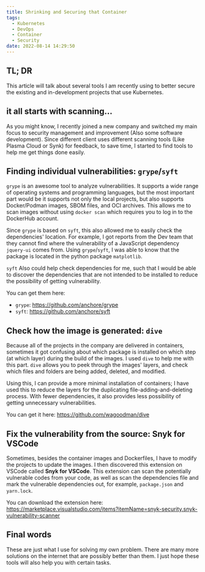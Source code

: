 ```yaml
---
title: Shrinking and Securing that Container
tags:
  - Kubernetes
  - DevOps
  - Container
  - Security
date: 2022-08-14 14:29:50
---
```



## TL; DR

This article will talk about several tools I am recently using to better secure the existing and in-development projects that use Kubernetes.

## it all starts with scanning...

As you might know, I recently joined a new company and switched my main focus to security management and improvement (Also some software development). Since different client uses different scanning tools (Like Plasma Cloud or Synk) for feedback, to save time, I started to find tools to help me get things done easily.

## Finding individual vulnerabilities: `grype`/`syft`

`grype` is an awesome tool to analyze vulnerabilities. It supports a wide range of operating systems and programming languages, but the most important part would be it supports not only the local projects, but also supports Docker/Podman images, SBOM files, and OCI archives. This allows me to scan images without using `docker scan` which requires you to log in to the DockerHub account.

Since `grype` is based on `syft`, this also allowed me to easily check the dependencies' location. For example, I got reports from the Dev team that they cannot find where the vulnerability of a JavaScript dependency `jquery-ui` comes from. Using `grype`/`syft`, I was able to know that the package is located in the python package `matplotlib`.

 `syft` Also could help check dependencies for me, such that I would be able to discover the dependencies that are not intended to be installed to reduce the possibility of getting vulnerability.

You can get them here:
- `grype`: <https://github.com/anchore/grype>
- `syft`: <https://github.com/anchore/syft>

## Check how the image is generated: `dive`

Because all of the projects in the company are delivered in containers, sometimes it got confusing about which package is installed on which step (at which layer) during the build of the images. I used `dive` to help me with this part. `dive` allows you to peek through the images' layers, and check which files and folders are being added, deleted, and modified.

Using this, I can provide a more minimal installation of containers; I have used this to reduce the layers for the duplicating file-adding-and-deleting process. With fewer dependencies, it also provides less possibility of getting unnecessary vulnerabilities.

You can get it here: <https://github.com/wagoodman/dive>

## Fix the vulnerability from the source: Snyk for VSCode

Sometimes, besides the container images and Dockerfiles, I have to modify the projects to update the images. I then discovered this extension on VSCode called **Snyk for VSCode**. This extension can scan the potentially vulnerable codes from your code, as well as scan the dependencies file and mark the vulnerable dependencies out, for example, `package.json` and `yarn.lock`. 

You can download the extension here:
<https://marketplace.visualstudio.com/items?itemName=snyk-security.snyk-vulnerability-scanner>

## Final words

These are just what I use for solving my own problem. There are many more solutions on the internet that are possibly better than them. I just hope these tools will also help you with certain tasks.